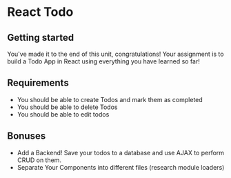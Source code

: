 # React Todo

## Getting started

You've made it to the end of this unit, congratulations! Your assignment is to build a Todo App in React using everything you have learned so far!

## Requirements

* You should be able to create Todos and mark them as completed
* You should be able to delete Todos
* You should be able to edit todos 

## Bonuses 

- Add a Backend! Save your todos to a database and use AJAX to perform CRUD on them. 
- Separate Your Components into different files (research module loaders)
